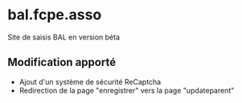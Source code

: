 # bal.fcpe.asso
Site de saisis BAL en version béta

Modification apporté
--------------------

- Ajout d'un système de sécurité ReCaptcha
- Redirection de la page "enregistrer" vers la page "updateparent"
